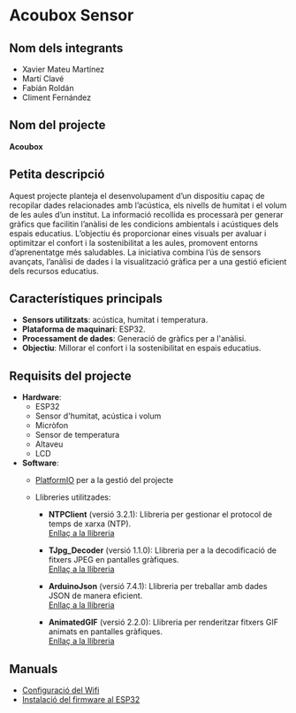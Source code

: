 # Acoubox Sensor

## Nom dels integrants
- Xavier Mateu Martínez
- Martí Clavé
- Fabián Roldán
- Climent Fernández

## Nom del projecte
**Acoubox**

## Petita descripció
Aquest projecte planteja el desenvolupament d’un dispositiu capaç de recopilar dades relacionades amb l’acústica, els nivells de humitat i el volum de les aules d’un institut. La informació recollida es processarà per generar gràfics que facilitin l’anàlisi de les condicions ambientals i acústiques dels espais educatius. L’objectiu és proporcionar eines visuals per avaluar i optimitzar el confort i la sostenibilitat a les aules, promovent entorns d’aprenentatge més saludables. La iniciativa combina l’ús de sensors avançats, l’anàlisi de dades i la visualització gràfica per a una gestió eficient dels recursos educatius.

## Característiques principals
- **Sensors utilitzats**: acústica, humitat i temperatura.
- **Plataforma de maquinari**: ESP32.
- **Processament de dades**: Generació de gràfics per a l'anàlisi.
- **Objectiu**: Millorar el confort i la sostenibilitat en espais educatius.

## Requisits del projecte
- **Hardware**:
  - ESP32
  - Sensor d'humitat, acústica i volum
  - Micròfon
  - Sensor de temperatura
  - Altaveu
  - LCD
- **Software**:
  - [PlatformIO](https://platformio.org/) per a la gestió del projecte
  - Llibreries utilitzades:

    - **NTPClient** (versió 3.2.1): Llibreria per gestionar el protocol de temps de xarxa (NTP).  
        [Enllaç a la llibreria](https://platformio.org/lib/show/551/NTPClient)

    - **TJpg_Decoder** (versió 1.1.0): Llibreria per a la decodificació de fitxers JPEG en pantalles gràfiques.  
        [Enllaç a la llibreria](https://platformio.org/lib/show/6593/TJpg_Decoder)

    - **ArduinoJson** (versió 7.4.1): Llibreria per treballar amb dades JSON de manera eficient.  
        [Enllaç a la llibreria](https://platformio.org/lib/show/64/ArduinoJson)

    - **AnimatedGIF** (versió 2.2.0): Llibreria per renderitzar fitxers GIF animats en pantalles gràfiques.  
        [Enllaç a la llibreria](https://platformio.org/lib/show/1851/AnimatedGIF)

## Manuals
  - [Configuració del Wifi](doc/configuracioWifi.md)
  - [Instalació del firmware al ESP32](doc/instalacioESP32.md)